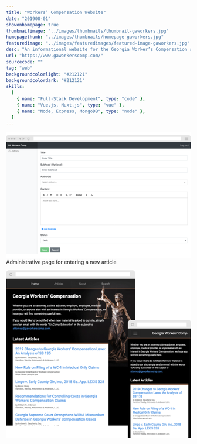 ```yaml
---
title: "Workers’ Compensation Website"
date: "201908-01"
showonhomepage: true
thumbnailimage: "../images/thumbnails/thumbnail-gaworkers.jpg"
homepagethumb: "../images/thumbnails/homepage-gaworkers.jpg"
featuredimage: "../images/featuredimages/featured-image-gaworkers.jpg"
desc: "An informational website for the Georgia Worker’s Compensation system, built with Nuxt.js. My client had an old, non responsive HTML web site that they wanted to update. The goal was for the updated site to have a pleasing, responsive design, be searchable, and be easy to update and add articles to. For this I chose Nuxt.js, a framework for Vue.js that allows for server-side rendering and rapid development. I created a simple Node/MongoDB backend and built an admin area for site administrators to add authors and articles to the site. To aid in rapid developing, I used the Bootstrap 4 framework for both the user-facing and administrative areas of the web site."
url: "https://www.gaworkerscomp.com/"
sourcecode: ""
tag: "web"
backgroundcolorlight: "#212121"
backgroundcolordark: "#212121"
skills:
  [
    { name: "Full-Stack Development", type: "code" },
    { name: "Vue.js, Nuxt.js", type: "vue" },
    { name: "Node, Express, MongoDB", type: "node" },
  ]
---
```


![alt text](../images/screenshots/gaworkers-admin-article.png "GA Workers Admin")
Administrative page for entering a new article

![alt text](../images/responsiveimages/responsive-images-gaworkers.png "GA Workers Comp")
